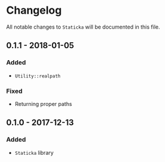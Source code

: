 # Changelog

All notable changes to `Staticka` will be documented in this file.

## 0.1.1 - 2018-01-05

### Added
- `Utility::realpath`

### Fixed
- Returning proper paths

## 0.1.0 - 2017-12-13

### Added
- `Staticka` library